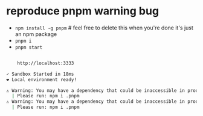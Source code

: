 # reproduce pnpm warning bug

- `npm install -g pnpm` # feel free to delete this when you're done it's just an npm package
- `pnpm i`
- `pnpm start`


```sh

    http://localhost:3333

✓ Sandbox Started in 18ms
❤︎ Local environment ready!

⚠️ Warning: You may have a dependency that could be inaccessible in production
  | Please run: npm i .pnpm
⚠️ Warning: You may have a dependency that could be inaccessible in production
  | Please run: npm i .pnpm
  ```
